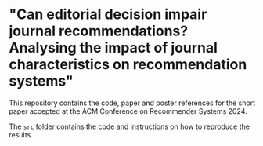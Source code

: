 # "Can editorial decision impair journal recommendations? Analysing the impact of journal characteristics on recommendation systems"

This repository contains the code, paper and poster references for the short paper accepted at the ACM Conference on Recommender Systems 2024.

The `src` folder contains the code and instructions on how to reproduce the results.
